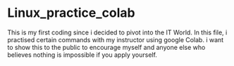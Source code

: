 # Linux_practice_colab

This is my first coding since i decided to pivot into the IT World.
In this file, i practised certain commands with my instructor using google Colab.
i want to show this to the public to encourage myself and anyone else who believes nothing is impossible if you apply yourself.
